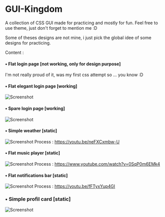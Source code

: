 # GUI-Kingdom
A collection of CSS GUI made for practicing and mostly for fun.
Feel free to use theme, just don't forget to mention me :D

Some of theses designs are not mine, i just pick the global idee of some designs for practicing.

Content :

  #### • Flat login page [not working, only for design purpose]
  I'm not really proud of it, was my first css attempt so ... you know :D

  #### • Flat elegant login page [working]
  ![Screenshot](https://github.com/HomardBoy/GUI-Kingdom/blob/master/Flat_Elegant_Login_Page/Screenshot.png)
  
  #### • Spare login page [working]
  ![Screenshot](https://github.com/HomardBoy/GUI-Kingdom/blob/master/Spare_Flat_Login/Screenshot.png)

  #### • Simple weather [static]
   ![Screenshot](https://github.com/HomardBoy/GUI-Kingdom/blob/master/Simple-weather/Screenshot.png)
   Process : https://youtu.be/neFXCxmbw-U

#### • Flat music player [static]
   ![Screenshot](https://github.com/HomardBoy/GUI-Kingdom/blob/master/Flat_Music_Player/Screenshot.png)
   Process : https://www.youtube.com/watch?v=0SqP0m6EMk4
   
#### • Flat notifications bar [static]
   ![Screenshot](https://github.com/HomardBoy/GUI-Kingdom/blob/master/Flat_Notifications_Bar/Screenshot.png)
   Process : https://youtu.be/fFTyxYup4GI

### • Simple profil card [static]
  ![Screenshot](https://github.com/HomardBoy/GUI-Kingdom/blob/master/Simple_Profil_Card/Screenshot.png)
  
